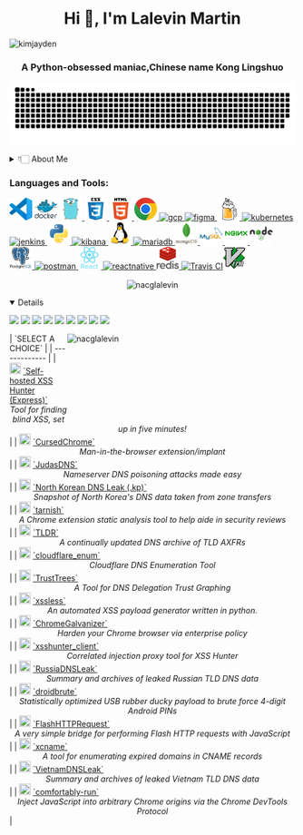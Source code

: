 <h1 align="center">Hi 👋, I'm Lalevin Martin</h1>
<p align="left"> <img src="https://komarev.com/ghpvc/?username=Lalevin&label=Profile%20views&color=0e75b6&style=flat" alt="kimjayden" /> </p>
<h3 align="center">A Python-obsessed maniac,Chinese name Kong Lingshuo</h3>
</div>

![](https://raw.githubusercontent.com/javadog-net/javadog-net/output/github-contribution-grid-snake.svg)
 <details>
 <summary> 👇🏻 About Me</summary>

- 👔 I’m currently working NACG-Mohr Union

- 🤖 I’m currently learning C++, Managing Engineering Team NACG-Mohr Union

- 🏢 I’m also work as Engineering Manage

- 🎓 I often help IT companies find vulnerabilities

- ✉️ Ask me about Attack program Virus samples

- 📬 How to reach me zzlyxht@outlook.com

- 🎮 Fun Fact I love playing computer games
</details>
<h3 align="left">Languages and Tools:</h3>
<p align="left"> <a  <img  src="https://raw.githubusercontent.com/devicons/devicon/master/icons/vuejs/vuejs-original-wordmark.svg" alt="vuejs" width="40" height="40"/> <img src="https://raw.githubusercontent.com/github/explore/80688e429a7d4ef2fca1e82350fe8e3517d3494d/topics/visual-studio-code/visual-studio-code.png" alt="Visual Studio Code"" width="40" height="40"/> <img src="https://raw.githubusercontent.com/devicons/devicon/master/icons/docker/docker-original-wordmark.svg" alt="docker" width="40" height="40"/> </a> <a href="https://expressjs.com" target="_blank" rel="noreferrer">  <img  src="https://raw.githubusercontent.com/devicons/devicon/master/icons/go/go-original.svg" alt="go" width="40" height="40"/> </a> <a href="https://grafana.com" target="_blank" rel="noreferrer"> <img 
src="https://raw.githubusercontent.com/devicons/devicon/master/icons/css3/css3-original-wordmark.svg" alt="aws" width="40" height="40"/> </a> <a href="http://www.css3.com" target="_blank" rel="noreferrer"> <img src="https://raw.githubusercontent.com/devicons/devicon/master/icons/html5/html5-original-wordmark.svg" alt="html5" width="40" height="40"/> </a> <a href="https://developer.mozilla.org/en-US/docs/Web/JavaScript" target="_blank" rel="noreferrer"> <img   src="https://github.com/github/explore/blob/main/topics/chrome/chrome.png" alt="chrome"" width="40" height="40"/>  <img 
 <img src="https://www.vectorlogo.zone/logos/google_cloud/google_cloud-icon.svg" alt="gcp" width="40" height="40"/>  <img 
src="https://www.vectorlogo.zone/logos/figma/figma-icon.svg" alt="figma" width="40" height="40"/>  <img   src="https://github.com/github/explore/blob/main/topics/homebrew/homebrew.png" alt="homebrew""
width="40" height="40"/> 
 <img   src="https://www.vectorlogo.zone/logos/kubernetes/kubernetes-icon.svg" alt="kubernetes" width="40" height="40"/>  <img src="https://www.vectorlogo.zone/logos/jenkins/jenkins-icon.svg" alt="jenkins" width="40" height="40"/> </a> <a href="https://kafka.apache.org/" target="_blank" rel="noreferrer"> <img src="https://raw.githubusercontent.com/devicons/devicon/master/icons/python/python-original.svg" alt="Python" width="40" height="40"/>
<img src="https://www.vectorlogo.zone/logos/elasticco_kibana/elasticco_kibana-icon.svg" alt="kibana" width="40" height="40"/> </a> <a href="https://kubernetes.io" target="_blank" rel="noreferrer"> <img src="https://raw.githubusercontent.com/devicons/devicon/master/icons/linux/linux-original.svg" alt="linux" width="40" height="40"/> </a> <a href="https://mariadb.org/" target="_blank" rel="noreferrer"> <img src="https://www.vectorlogo.zone/logos/mariadb/mariadb-icon.svg" alt="mariadb" width="40" height="40"/> </a> <a href="https://www.mongodb.com/" target="_blank" rel="noreferrer"> <img src="https://raw.githubusercontent.com/devicons/devicon/master/icons/mongodb/mongodb-original-wordmark.svg" alt="mongodb" width="40" height="40"/> </a> <a href="https://www.mysql.com/" target="_blank" rel="noreferrer"> <img src="https://raw.githubusercontent.com/devicons/devicon/master/icons/mysql/mysql-original-wordmark.svg" alt="mysql" width="40" height="40"/> </a> <a href="https://nestjs.com/" target="_blank" rel="noreferrer"> <img src="https://raw.githubusercontent.com/devicons/devicon/master/icons/nginx/nginx-original.svg" alt="nginx" width="40" height="40"/> </a> <a href="https://nodejs.org" target="_blank" rel="noreferrer"> <img src="https://raw.githubusercontent.com/devicons/devicon/master/icons/nodejs/nodejs-original-wordmark.svg" alt="nodejs" width="40" height="40"/> </a> <a href="https://www.postgresql.org" target="_blank" rel="noreferrer"> <img src="https://raw.githubusercontent.com/devicons/devicon/master/icons/postgresql/postgresql-original-wordmark.svg" alt="postgresql" width="40" height="40"/> </a> <a href="https://postman.com" target="_blank" rel="noreferrer"> <img src="https://www.vectorlogo.zone/logos/getpostman/getpostman-icon.svg" alt="postman" width="40" height="40"/> </a> <a href="https://reactjs.org/" target="_blank" rel="noreferrer"> <img src="https://raw.githubusercontent.com/devicons/devicon/master/icons/react/react-original-wordmark.svg" alt="react" width="40" height="40"/> </a> <a href="https://reactnative.dev/" target="_blank" rel="noreferrer"> <img src="https://reactnative.dev/img/header_logo.svg" alt="reactnative" width="40" height="40"/> </a> <a href="https://redis.io" target="_blank" rel="noreferrer"> <img src="https://raw.githubusercontent.com/devicons/devicon/master/icons/redis/redis-original-wordmark.svg" alt="redis" width="40" height="40"/> </a> <a href="https://www.sqlite.org/" target="_blank" rel="noreferrer"> <img <img src="https://www.vectorlogo.zone/logos/travis-ci/travis-ci-icon.svg" alt="Travis CI" width="40" height="40"/></a><img src="https://github.com/github/explore/blob/main/topics/vim/vim.png?raw=true" alt="vim"" width="40" height="40"/>  </a> </p>

<p align='center'>
    <img align="center" src="https://github-readme-stats.vercel.app/api/top-langs/?username=nacglalevin&langs_count=10&theme=transparent&layout=compact" alt="nacglalevin" />
</p>
  <details open>
     </div>

[![](https://img.shields.io/badge/-Pascal-3065A6?style=flat-square)](https://www.freepascal.org/)
[![](https://img.shields.io/badge/-Java-red?style=flat-square&logo=openjdk&logoColor=black)](https://www.oracle.com/java/)
[![](https://img.shields.io/badge/-PHP-informational?style=flat-square&logo=php&logoColor=white)](https://www.php.net/)
[![](https://img.shields.io/badge/-JavaScript-114514?style=flat-square&logo=javascript&logoColor=white)](https://www.ecma-international.org/)
[![](https://img.shields.io/badge/-Vue.js-4fc08d?style=flat-square&logo=vue.js&logoColor=ffffff)](https://vuejs.org/)
[![](https://img.shields.io/badge/-Go-04ABD7?style=flat-square&logo=go&logoColor=black)](https://golang.org/)
[![](https://img.shields.io/badge/-Dart-04589C?style=flat-square&logo=dart&logoColor=white)](https://dart.dev/)
[![](https://img.shields.io/badge/-Latex-008080?style=flat-square&logo=latex&logoColor=white)](https://www.latex-project.org/)
[![](https://img.shields.io/badge/-Python-4381b3?style=flat-square&logo=python&logoColor=white)](https://www.python.org/)

</details>
<p><img align="right" width="402" height="158" src="https://github-readme-streak-stats.herokuapp.com/?user=nacglalevin&theme=blueberry-duo" alt="nacglalevin" /></p>
| `SELECT A CHOICE`  |
| ------------- |
| <img src="arrow.svg?raw=true" width="20px" height="20px" /> <a href="https://github.com/nacglalevin/ddos">`Self-hosted XSS Hunter (Express)`</a><br/><center><i>Tool for finding blind XSS, set up in five minutes!</i></center>  |
| <img src="arrow.svg" width="20px" height="20px" /> <a href="https://github.com/mandatoryprogrammer/CursedChrome">`CursedChrome`</a><br/><center><i>Man-in-the-browser extension/implant</i></center>  |
| <img src="arrow.svg" width="20px" height="20px" /> <a href="https://github.com/mandatoryprogrammer/JudasDNS">`JudasDNS`</a><br/><center><i>Nameserver DNS poisoning attacks made easy</i></center>  |
| <img src="arrow.svg" width="20px" height="20px" /> <a href="https://github.com/mandatoryprogrammer/NorthKoreaDNSLeak">`North Korean DNS Leak (.kp)`</a><br/><center><i>Snapshot of North Korea's DNS data taken from zone transfers</i></center>  |
| <img src="arrow.svg" width="20px" height="20px" /> <a href="https://github.com/mandatoryprogrammer/tarnish">`tarnish`</a><br/><center><i>A Chrome extension static analysis tool to help aide in security reviews</i></center>  |
| <img src="arrow.svg" width="20px" height="20px" /> <a href="https://github.com/mandatoryprogrammer/TLDR">`TLDR`</a><br/><center><i>A continually updated DNS archive of TLD AXFRs</i></center>  |
| <img src="arrow.svg" width="20px" height="20px" /> <a href="https://github.com/mandatoryprogrammer/cloudflare_enum">`cloudflare_enum`</a><br/><center><i>Cloudflare DNS Enumeration Tool</i></center>  |
| <img src="arrow.svg" width="20px" height="20px" /> <a href="https://github.com/mandatoryprogrammer/TrustTrees">`TrustTrees`</a><br/><center><i>A Tool for DNS Delegation Trust Graphing</i></center>  |
| <img src="arrow.svg" width="20px" height="20px" /> <a href="https://github.com/mandatoryprogrammer/xssless">`xssless`</a><br/><center><i>An automated XSS payload generator written in python.</i></center>  |
| <img src="arrow.svg" width="20px" height="20px" /> <a href="https://github.com/mandatoryprogrammer/ChromeGalvanizer">`ChromeGalvanizer`</a><br/><center><i>Harden your Chrome browser via enterprise policy</i></center>  |
| <img src="arrow.svg" width="20px" height="20px" /> <a href="https://github.com/mandatoryprogrammer/xsshunter_client">`xsshunter_client`</a><br/><center><i>Correlated injection proxy tool for XSS Hunter</i></center>  |
| <img src="arrow.svg" width="20px" height="20px" /> <a href="https://github.com/mandatoryprogrammer/RussiaDNSLeak">`RussiaDNSLeak`</a><br/><center><i>Summary and archives of leaked Russian TLD DNS data</i></center>  |
| <img src="arrow.svg" width="20px" height="20px" /> <a href="https://github.com/mandatoryprogrammer/droidbrute">`droidbrute`</a><br/><center><i>Statistically optimized USB rubber ducky payload to brute force 4-digit Android PINs</i></center>  |
| <img src="arrow.svg" width="20px" height="20px" /> <a href="https://github.com/mandatoryprogrammer/FlashHTTPRequest">`FlashHTTPRequest`</a><br/><center><i>A very simple bridge for performing Flash HTTP requests with JavaScript</i></center>  |
| <img src="arrow.svg" width="20px" height="20px" /> <a href="https://github.com/mandatoryprogrammer/xcname">`xcname`</a><br/><center><i>A tool for enumerating expired domains in CNAME records</i></center>  |
| <img src="arrow.svg" width="20px" height="20px" /> <a href="https://github.com/mandatoryprogrammer/VietnamDNSLeak">`VietnamDNSLeak`</a><br/><center><i>Summary and archives of leaked Vietnam TLD DNS data</i></center>  |
| <img src="arrow.svg" width="20px" height="20px" /> <a href="https://github.com/mandatoryprogrammer/comfortably-run">`comfortably-run`</a><br/><center><i>Inject JavaScript into arbitrary Chrome origins via the Chrome DevTools Protocol</i></center>  |
